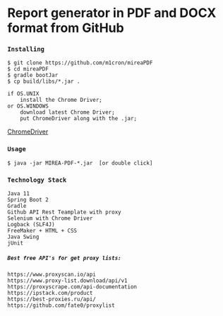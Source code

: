 # Report generator in PDF and DOCX format from GitHub

### `Installing`

```
$ git clone https://github.com/m1cron/mireaPDF
$ cd mireaPDF
$ gradle bootJar
$ cp build/libs/*.jar .

if OS.UNIX
    install the Chrome Driver;
or OS.WINDOWS
    download latest Chrome Driver;
    put ChromeDriver along with the .jar;
```
[ChromeDriver](https://chromedriver.storage.googleapis.com/index.html)

### `Usage`
```
$ java -jar MIREA-PDF-*.jar  [or double click]
```

### `Technology Stack`
```
Java 11
Spring Boot 2
Gradle
Github API Rest Teamplate with proxy
Selenium with Chrome Driver
Logback (SLF4J)
FreeMaker + HTML + CSS
Java Swing
jUnit
```


##### `Best free API's for get proxy lists:`
```https://www.proxyscan.io/api``` <br/>
```https://www.proxy-list.download/api/v1``` <br/>
```https://proxyscrape.com/api-documentation``` <br/>
```https://ipstack.com/product``` <br/>
```https://best-proxies.ru/api/``` <br/>
```https://github.com/fate0/proxylist``` <br/>
